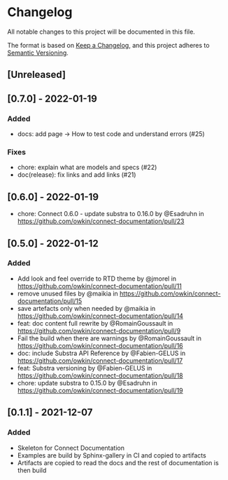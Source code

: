 # Changelog

All notable changes to this project will be documented in this file.

The format is based on [Keep a Changelog](https://keepachangelog.com/en/1.0.0/),
and this project adheres to [Semantic Versioning](https://semver.org/spec/v2.0.0.html).

## [Unreleased]

## [0.7.0] - 2022-01-19

### Added

* docs: add page -> How to test code and understand errors (#25)

### Fixes

* chore: explain what are models and specs (#22)
* doc(release): fix links and add links (#21)

## [0.6.0] - 2022-01-19

* chore: Connect 0.6.0 - update substra to 0.16.0 by @Esadruhn in https://github.com/owkin/connect-documentation/pull/23

## [0.5.0] - 2022-01-12
### Added

* Add look and feel override to RTD theme by @jmorel in https://github.com/owkin/connect-documentation/pull/11
* remove unused files by @maikia in https://github.com/owkin/connect-documentation/pull/15
* save artefacts only when needed by @maikia in https://github.com/owkin/connect-documentation/pull/14
* feat: doc content full rewrite by @RomainGoussault in https://github.com/owkin/connect-documentation/pull/9
* Fail the build when there are warnings by @RomainGoussault in https://github.com/owkin/connect-documentation/pull/16
* doc:  include Substra API Reference by @Fabien-GELUS in https://github.com/owkin/connect-documentation/pull/17
* feat: Substra versioning by @Fabien-GELUS in https://github.com/owkin/connect-documentation/pull/18
* chore: update substra to 0.15.0 by @Esadruhn in https://github.com/owkin/connect-documentation/pull/19

## [0.1.1] - 2021-12-07
### Added
- Skeleton for Connect Documentation
- Examples are build by Sphinx-gallery in CI and copied to artifacts
- Artifacts are copied to read the docs and the rest of documentation is then build
